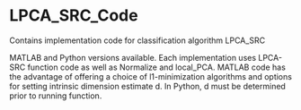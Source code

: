 # LPCA_SRC_Code
Contains implementation code for classification algorithm LPCA_SRC

MATLAB and Python versions available. Each implementation uses LPCA-SRC function code as well as Normalize and local_PCA. 
MATLAB code has the advantage of offering a choice of l1-minimization algorithms and options for setting intrinsic dimension
estimate d. In Python, d must be determined prior to running function.
